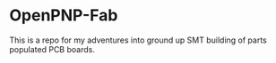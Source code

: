 # OpenPNP-Fab
This is a repo for my adventures into ground up SMT building of parts populated PCB boards. 
